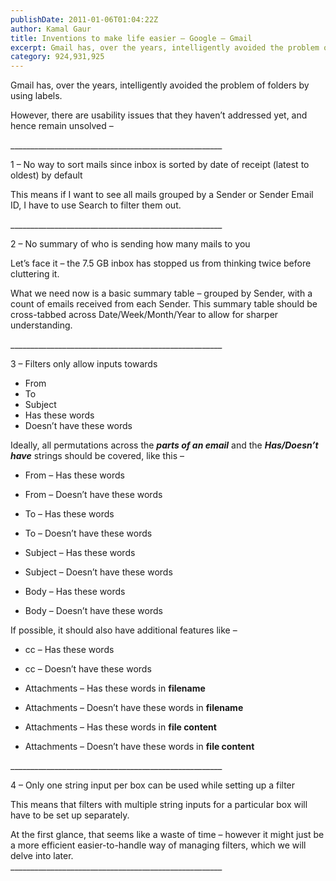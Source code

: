```yaml
---
publishDate: 2011-01-06T01:04:22Z
author: Kamal Gaur
title: Inventions to make life easier – Google – Gmail 
excerpt: Gmail has, over the years, intelligently avoided the problem of folders by using labels. However, there are usability issues that they haven’t addressed yet, and… 
category: 924,931,925
---
```


Gmail has, over the years, intelligently avoided the problem of folders by using labels.

However, there are usability issues that they haven’t addressed yet, and hence remain unsolved –

\_\_\_\_\_\_\_\_\_\_\_\_\_\_\_\_\_\_\_\_\_\_\_\_\_\_\_\_\_\_\_\_\_\_\_\_\_\_\_\_\_\_\_\_\_\_\_\_\_\_\_\_\_

1 – No way to sort mails since inbox is sorted by date of receipt (latest to oldest) by default

This means if I want to see all mails grouped by a Sender or Sender Email ID, I have to use Search to filter them out.

\_\_\_\_\_\_\_\_\_\_\_\_\_\_\_\_\_\_\_\_\_\_\_\_\_\_\_\_\_\_\_\_\_\_\_\_\_\_\_\_\_\_\_\_\_\_\_\_\_\_\_\_\_

2 – No summary of who is sending how many mails to you

Let’s face it – the 7.5 GB inbox has stopped us from thinking twice before cluttering it.

What we need now is a basic summary table – grouped by Sender, with a count of emails received from each Sender. This summary table should be cross-tabbed across Date/Week/Month/Year to allow for sharper understanding.

\_\_\_\_\_\_\_\_\_\_\_\_\_\_\_\_\_\_\_\_\_\_\_\_\_\_\_\_\_\_\_\_\_\_\_\_\_\_\_\_\_\_\_\_\_\_\_\_\_\_\_\_\_

3 – Filters only allow inputs towards

* From
* To
* Subject
* Has these words
* Doesn’t have these words

Ideally, all permutations across the **_parts of an email_** and the **_Has/Doesn’t have_** strings should be covered, like this –

* From – Has these words
* From – Doesn’t have these words

* To – Has these words
* To – Doesn’t have these words

* Subject – Has these words
* Subject – Doesn’t have these words

* Body – Has these words
* Body – Doesn’t have these words

If possible, it should also have additional features like –

* cc – Has these words
* cc – Doesn’t have these words

* Attachments – Has these words in **filename**
* Attachments – Doesn’t have these words in **filename**

* Attachments – Has these words in **file content**
* Attachments – Doesn’t have these words in **file content**

\_\_\_\_\_\_\_\_\_\_\_\_\_\_\_\_\_\_\_\_\_\_\_\_\_\_\_\_\_\_\_\_\_\_\_\_\_\_\_\_\_\_\_\_\_\_\_\_\_\_\_\_\_

4 – Only one string input per box can be used while setting up a filter

This means that filters with multiple string inputs for a particular box will have to be set up separately.

At the first glance, that seems like a waste of time – however it might just be a more efficient easier-to-handle way of managing filters, which we will delve into later.  
\_\_\_\_\_\_\_\_\_\_\_\_\_\_\_\_\_\_\_\_\_\_\_\_\_\_\_\_\_\_\_\_\_\_\_\_\_\_\_\_\_\_\_\_\_\_\_\_\_\_\_\_\_